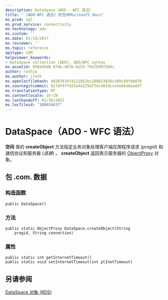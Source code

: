 ```yaml
---
description: DataSpace（ADO - WFC 语法）
title: " (ADO-WFC 语法) 的空间Microsoft Docs"
ms.prod: sql
ms.prod_service: connectivity
ms.technology: ado
ms.custom: ''
ms.date: 01/19/2017
ms.reviewer: ''
ms.topic: reference
apitype: COM
helpviewer_keywords:
- DataSpace collection [ADO], ADO/WFC syntax
ms.assetid: 950d45d8-07de-467b-b255-f9a7b997204c
author: rothja
ms.author: jroth
ms.openlocfilehash: 40207634f4111852bc280823826c108c49fde070
ms.sourcegitcommit: 917df4ffd22e4a229af7dc481dcce3ebba0aa4d7
ms.translationtype: MT
ms.contentlocale: zh-CN
ms.lasthandoff: 02/10/2021
ms.locfileid: "100034437"
---
```

# <a name="dataspace-ado---wfc-syntax"></a>DataSpace（ADO - WFC 语法）
**空间** 类的 **createObject** 方法指定业务对象处理客户端应用程序请求 (*progid*) 和通信协议和服务器 (*连接*) 。 **createObject** 返回表示服务器的 [ObjectProxy](../../../ado/reference/ado-api/objectproxy-ado-wfc-syntax.md) 对象。  
  
## <a name="package-commswfcdata"></a>包 .com. 数据  
  
### <a name="constructor"></a>构造函数  
  
```  
public DataSpace()  
```  
  
### <a name="methods"></a>方法  
  
```  
public static ObjectProxy DataSpace.createObject(String  
    progid, String connection)  
```  
  
### <a name="properties"></a>属性  
  
```  
public static int getInternetTimeout()  
public static void setInternetTimeout(int plInetTimeout)  
```  
  
## <a name="see-also"></a>另请参阅  
 [DataSpace 对象 (RDS)](../../../ado/reference/rds-api/dataspace-object-rds.md)
